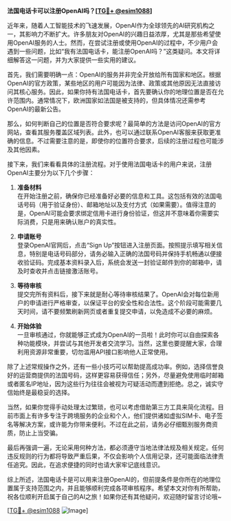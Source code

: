 **法国电话卡可以注册OpenAI吗？[[TG💪+ @esim1088](https://t.me/s/esim1088)]**

近年来，随着人工智能技术的飞速发展，OpenAI作为全球领先的AI研究机构之一，其影响力不断扩大。许多朋友对OpenAI的兴趣日益浓厚，尤其是那些希望使用OpenAI服务的人士。然而，在尝试注册或使用OpenAI的过程中，不少用户会遇到一些问题，比如“我有法国电话卡，能注册OpenAI吗？”这类疑问。本文将详细解答这一问题，并为大家提供一些实用的建议。

首先，我们需要明确一点：OpenAI的服务并非完全开放给所有国家和地区。根据OpenAI的官方政策，某些地区的用户可能因为法律、政策或其他原因无法直接访问其核心服务。因此，如果你持有法国电话卡，首先要确认你的地理位置是否在允许范围内。通常情况下，欧洲国家如法国是被支持的，但具体情况还需参考OpenAI的最新公告。

那么，如何判断自己的位置是否符合要求呢？最简单的方法是访问OpenAI的官方网站，查看其服务覆盖区域列表。此外，也可以通过联系OpenAI客服来获取更准确的信息。不过需要注意的是，即使你的位置符合要求，后续的注册过程也可能涉及其他因素。

接下来，我们来看看具体的注册流程。对于使用法国电话卡的用户来说，注册OpenAI主要分为以下几个步骤：

1. **准备材料**  
   在开始注册之前，确保你已经准备好必要的信息和工具。这包括有效的法国电话号码（用于验证身份）、邮箱地址以及支付方式（如果需要）。值得注意的是，OpenAI可能会要求绑定信用卡进行身份验证，但这并不意味着你需要实际消费，只是用来确认账户的真实性。

2. **申请账号**  
   登录OpenAI官网后，点击“Sign Up”按钮进入注册页面。按照提示填写相关信息，特别是电话号码部分，请务必输入正确的法国号码并保持手机畅通以便接收验证码。完成基本资料录入后，系统会发送一封验证邮件到你的邮箱中，请及时查收并点击链接激活账号。

3. **等待审核**  
   提交完所有资料后，接下来就是耐心等待审核结果了。OpenAI会对每位新用户的申请进行严格审查，以保证平台的安全性和合法性。这个阶段可能需要几天时间，请不要频繁刷新网页或者重复提交申请，以免造成不必要的麻烦。

4. **开始体验**  
   一旦审核通过，你就能够正式成为OpenAI的一员啦！此时你可以自由探索各种功能模块，并尝试与其他开发者交流学习。当然，这里也要提醒大家，合理利用资源非常重要，切勿滥用API接口影响他人正常使用。

除了上述常规操作之外，还有一些小技巧可以帮助提高成功率。例如，选择信誉良好的运营商提供的法国号码，这样更容易获得信任；另外，尽量避免使用临时邮箱或者匿名IP地址，因为这些行为往往会被视为可疑活动而遭到拒绝。总之，诚实守信始终是最稳妥的选择。

当然，如果你觉得手动处理太过繁琐，也可以考虑借助第三方工具来简化流程。目前市面上有许多专注于跨境服务的企业和个人，他们提供诸如虚拟SIM卡、电子签名等解决方案，或许能为你带来便利。不过在此之前，请务必仔细甄别服务商资质，防止上当受骗。

最后再强调一遍，无论采用何种方法，都必须遵守当地法律法规及相关规定。任何违反规则的行为都将导致严重后果，不仅会影响个人信用记录，还可能面临法律责任追究。因此，在追求便捷的同时也请大家牢记底线意识。

综上所述，法国电话卡是可以用来注册OpenAI的，但前提条件是你所在的地理位置属于支持范围之内，并且能够顺利完成各项审核程序。希望本文对你有所帮助，祝各位顺利开启属于自己的AI之旅！如果你还有其他疑问，欢迎随时留言讨论哦~

[[TG💪+ @esim1088](https://t.me/s/esim1088) ![Image](https://i.postimg.cc/4NQfJmqS/Snipaste-2025-05-13-00-14-12.png)]